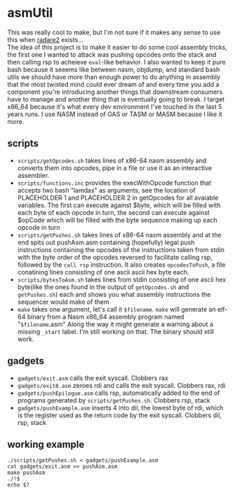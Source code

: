 # asmUtil
This was really cool to make, but I'm not sure if it makes any sense to use this when [radare2](https://github.com/radare/radare2/) exists...  
The idea of this project is to make it easier to do some cool assembly tricks, 
the first one I wanted to attack was pushing opcodes onto the stack and then
calling rsp to acheieve `eval`-like behavior. I also wanted to keep it pure bash 
because it seeems like between nasm, objdump, and standard bash utils we should
have more than enough power to do anything in assembly that the most twisted mind 
could ever dream of and every time you add a component you're introducing another
things that downstream consumers have to manage and another thing that is 
eventually going to break. I target x86_64 because it's what every dev environment
I've touched in the last 5 years runs. I use NASM instead of GAS or TASM or MASM
because I like it more.

## scripts
- `scripts/getOpcodes.sh` takes lines of x86-64 nasm assembly and converts them into opcodes, pipe in a file or use it as an interactive assembler.
- `scripts/functions.inc` provides the execWithOpcode function that accepts two bash "lamdas" as arguments, see the location of PLACEHOLDER 1 and PLACEHOLDER 2 in getOpcodes for all avaiable variables. The first can execute against $byte, which will be filled with each byte of each opcode in turn, the second can execute against $opCode which will be filled with the byte sequence making up each opcode in turn
- `scripts/getPushes.sh` takes lines of x86-64 nasm assembly and at the end spits out pushAsm.asm containing (hopefully) legal push instructions containing the opcodes of the instructions taken from stdin with the byte order of the opcodes reversed to facilitate calling rsp, followed by the `call rsp` instruction. It also creates `opcodesToPush`, a file conatining lines consisting of one ascii ascii hex byte each. 
- `scripts/bytesToAsm.sh` takes lines from stdin consisting of one ascii hex byte(like the ones found in the output of `getOpcodes.sh` and `getPushes.sh`) each and shows you what assembly instructions the sequencer would make of them
- `make` takes one argument, let's call it `$filename`. `make` will generate an elf-64 binary from a Nasm x86_64 assembly program named "`$filename`.asm" Along the way it might generate a warning about a missing `_start` label. I'm still working on that. The binary should still work.

## gadgets
- `gadgets/exit.asm` calls the exit syscall. Clobbers rax
- `gadgets/exit0.asm` zeroes rdi and calls the exit syscall. Clobbers rax, rdi
- `gadgets/pushEpilogue.asm` calls rsp, automatically added to the end of programs generated by 
  `scripts/getPushes.sh`. Clobbers rsp, stack
- `gadgets/pushExample.asm` inserts 4 into dil, the lowest byte of rdi, which is the register 
   used as the return code by the exit syscall. Clobbers dil, rsp, stack
   
 ## working example
 ```
 ./scripts/getPushes.sh < gadgets/pushExample.asm
 cat gadgets/exit.asm >> pushAsm.asm
 make pushAsm
 ./!$
 echo $?
 ```
